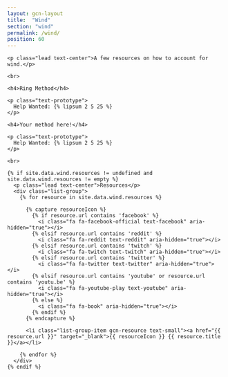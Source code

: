 ```yaml
---
layout: gcn-layout
title:  "Wind"
section: "wind"
permalink: /wind/
position: 60
---
```


<div class="row">

  <div class="col-lg-8 col-lg-offset-2 col-md-10 col-md-offset-1 col-sm-12">

    <p class="lead text-center">A few resources on how to account for wind.</p>

    <br>

    <h4>Ring Method</h4>

    <p class="text-prototype">
      Help Wanted: {% lipsum 2 5 25 %}
    </p>

    <h4>Your method here!</h4>

    <p class="text-prototype">
      Help Wanted: {% lipsum 2 5 25 %}
    </p>

    <br>

    {% if site.data.wind.resources != undefined and site.data.wind.resources != empty %}
      <p class="lead text-center">Resources</p>
      <div class="list-group">
        {% for resource in site.data.wind.resources %}

          {% capture resourceIcon %}
            {% if resource.url contains 'facebook' %}
              <i class="fa fa-facebook-official text-facebook" aria-hidden="true"></i>
            {% elsif resource.url contains 'reddit' %}
              <i class="fa fa-reddit text-reddit" aria-hidden="true"></i>
            {% elsif resource.url contains 'twitch' %}
              <i class="fa fa-twitch text-twitch" aria-hidden="true"></i>
            {% elsif resource.url contains 'twitter' %}
              <i class="fa fa-twitter text-twitter" aria-hidden="true"></i>
            {% elsif resource.url contains 'youtube' or resource.url contains 'youtu.be' %}
              <i class="fa fa-youtube-play text-youtube" aria-hidden="true"></i>
            {% else %}
              <i class="fa fa-book" aria-hidden="true"></i>
            {% endif %}
          {% endcapture %}

          <li class="list-group-item gcn-resource text-small"><a href="{{ resource.url }}" target="_blank">{{ resourceIcon }} {{ resource.title }}</a></li>

        {% endfor %}
      </div>
    {% endif %}

  </div>

</div>

